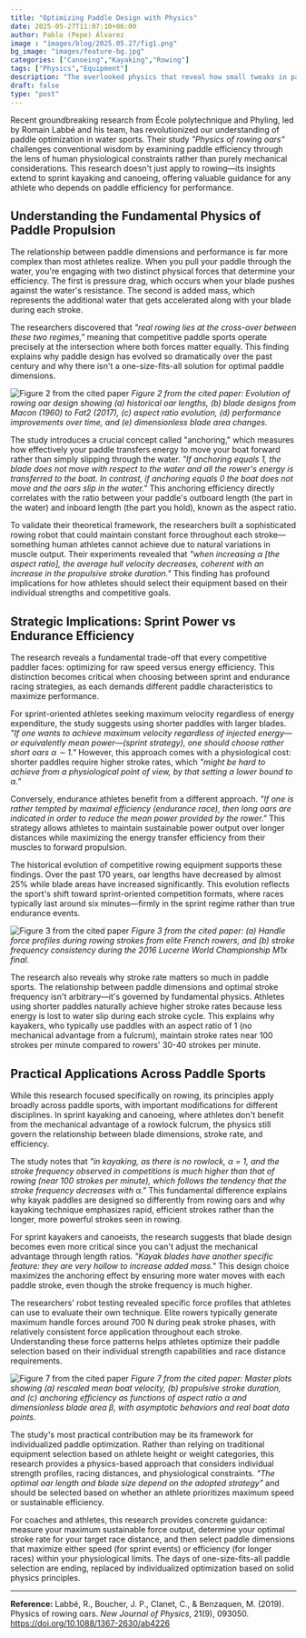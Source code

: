 ```yaml
---
title: "Optimizing Paddle Design with Physics"
date: 2025-05-27T11:07:10+06:00
author: Pablo (Pepe) Álvarez
image : "images/blog/2025.05.27/fig1.png"
bg_image: "images/feature-bg.jpg"
categories: ["Canoeing","Kayaking","Rowing"]
tags: ["Physics","Equipment"]
description: "The overlooked physics that reveal how small tweaks in paddle size and shape can mean big gains—or costly losses—on the water"
draft: false
type: "post"
---
```



Recent groundbreaking research from École polytechnique and Phyling, led by Romain Labbé and his team, has revolutionized our understanding of paddle optimization in water sports. Their study *"Physics of rowing oars"* challenges conventional wisdom by examining paddle efficiency through the lens of human physiological constraints rather than purely mechanical considerations. This research doesn't just apply to rowing—its insights extend to sprint kayaking and canoeing, offering valuable guidance for any athlete who depends on paddle efficiency for performance.

## Understanding the Fundamental Physics of Paddle Propulsion

The relationship between paddle dimensions and performance is far more complex than most athletes realize. When you pull your paddle through the water, you're engaging with two distinct physical forces that determine your efficiency. The first is pressure drag, which occurs when your blade pushes against the water's resistance. The second is added mass, which represents the additional water that gets accelerated along with your blade during each stroke.

The researchers discovered that *"real rowing lies at the cross-over between these two regimes,"* meaning that competitive paddle sports operate precisely at the intersection where both forces matter equally. This finding explains why paddle design has evolved so dramatically over the past century and why there isn't a one-size-fits-all solution for optimal paddle dimensions.

![Figure 2 from the cited paper](/images/blog/2025.05.27/fig2.png)
*Figure 2 from the cited paper: Evolution of rowing oar design showing (a) historical oar lengths, (b) blade designs from Macon (1960) to Fat2 (2017), (c) aspect ratio evolution, (d) performance improvements over time, and (e) dimensionless blade area changes.*

The study introduces a crucial concept called "anchoring," which measures how effectively your paddle transfers energy to move your boat forward rather than simply slipping through the water. *"If anchoring equals 1, the blade does not move with respect to the water and all the rower's energy is transferred to the boat. In contrast, if anchoring equals 0 the boat does not move and the oars slip in the water."* This anchoring efficiency directly correlates with the ratio between your paddle's outboard length (the part in the water) and inboard length (the part you hold), known as the aspect ratio.

To validate their theoretical framework, the researchers built a sophisticated rowing robot that could maintain constant force throughout each stroke—something human athletes cannot achieve due to natural variations in muscle output. Their experiments revealed that *"when increasing α [the aspect ratio], the average hull velocity decreases, coherent with an increase in the propulsive stroke duration."* This finding has profound implications for how athletes should select their equipment based on their individual strengths and competitive goals.

## Strategic Implications: Sprint Power vs Endurance Efficiency

The research reveals a fundamental trade-off that every competitive paddler faces: optimizing for raw speed versus energy efficiency. This distinction becomes critical when choosing between sprint and endurance racing strategies, as each demands different paddle characteristics to maximize performance.

For sprint-oriented athletes seeking maximum velocity regardless of energy expenditure, the study suggests using shorter paddles with larger blades. *"If one wants to achieve maximum velocity regardless of injected energy—or equivalently mean power—(sprint strategy), one should choose rather short oars α ∼ 1."* However, this approach comes with a physiological cost: shorter paddles require higher stroke rates, which *"might be hard to achieve from a physiological point of view, by that setting a lower bound to α."*

Conversely, endurance athletes benefit from a different approach. *"If one is rather tempted by maximal efficiency (endurance race), then long oars are indicated in order to reduce the mean power provided by the rower."* This strategy allows athletes to maintain sustainable power output over longer distances while maximizing the energy transfer efficiency from their muscles to forward propulsion.

The historical evolution of competitive rowing equipment supports these findings. Over the past 170 years, oar lengths have decreased by almost 25% while blade areas have increased significantly. This evolution reflects the sport's shift toward sprint-oriented competition formats, where races typically last around six minutes—firmly in the sprint regime rather than true endurance events.

![Figure 3 from the cited paper](/images/blog/2025.05.27/fig3.png)
*Figure 3 from the cited paper: (a) Handle force profiles during rowing strokes from elite French rowers, and (b) stroke frequency consistency during the 2016 Lucerne World Championship M1x final.*

The research also reveals why stroke rate matters so much in paddle sports. The relationship between paddle dimensions and optimal stroke frequency isn't arbitrary—it's governed by fundamental physics. Athletes using shorter paddles naturally achieve higher stroke rates because less energy is lost to water slip during each stroke cycle. This explains why kayakers, who typically use paddles with an aspect ratio of 1 (no mechanical advantage from a fulcrum), maintain stroke rates near 100 strokes per minute compared to rowers' 30-40 strokes per minute.

## Practical Applications Across Paddle Sports

While this research focused specifically on rowing, its principles apply broadly across paddle sports, with important modifications for different disciplines. In sprint kayaking and canoeing, where athletes don't benefit from the mechanical advantage of a rowlock fulcrum, the physics still govern the relationship between blade dimensions, stroke rate, and efficiency.

The study notes that *"in kayaking, as there is no rowlock, α = 1, and the stroke frequency observed in competitions is much higher than that of rowing (near 100 strokes per minute), which follows the tendency that the stroke frequency decreases with α."* This fundamental difference explains why kayak paddles are designed so differently from rowing oars and why kayaking technique emphasizes rapid, efficient strokes rather than the longer, more powerful strokes seen in rowing.

For sprint kayakers and canoeists, the research suggests that blade design becomes even more critical since you can't adjust the mechanical advantage through length ratios. *"Kayak blades have another specific feature: they are very hollow to increase added mass."* This design choice maximizes the anchoring effect by ensuring more water moves with each paddle stroke, even though the stroke frequency is much higher.

The researchers' robot testing revealed specific force profiles that athletes can use to evaluate their own technique. Elite rowers typically generate maximum handle forces around 700 N during peak stroke phases, with relatively consistent force application throughout each stroke. Understanding these force patterns helps athletes optimize their paddle selection based on their individual strength capabilities and race distance requirements.

![Figure 7 from the cited paper](/images/blog/2025.05.27/fig7.png)
*Figure 7 from the cited paper: Master plots showing (a) rescaled mean boat velocity, (b) propulsive stroke duration, and (c) anchoring efficiency as functions of aspect ratio α and dimensionless blade area β, with asymptotic behaviors and real boat data points.*

The study's most practical contribution may be its framework for individualized paddle optimization. Rather than relying on traditional equipment selection based on athlete height or weight categories, this research provides a physics-based approach that considers individual strength profiles, racing distances, and physiological constraints. *"The optimal oar length and blade size depend on the adopted strategy"* and should be selected based on whether an athlete prioritizes maximum speed or sustainable efficiency.

For coaches and athletes, this research provides concrete guidance: measure your maximum sustainable force output, determine your optimal stroke rate for your target race distance, and then select paddle dimensions that maximize either speed (for sprint events) or efficiency (for longer races) within your physiological limits. The days of one-size-fits-all paddle selection are ending, replaced by individualized optimization based on solid physics principles.

---

**Reference:** Labbé, R., Boucher, J. P., Clanet, C., & Benzaquen, M. (2019). Physics of rowing oars. *New Journal of Physics*, 21(9), 093050. https://doi.org/10.1088/1367-2630/ab4226